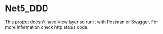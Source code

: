 # Net5_DDD
This project doesn't have View layer so run it with Postman or Swagger.
For more information check http status code.
